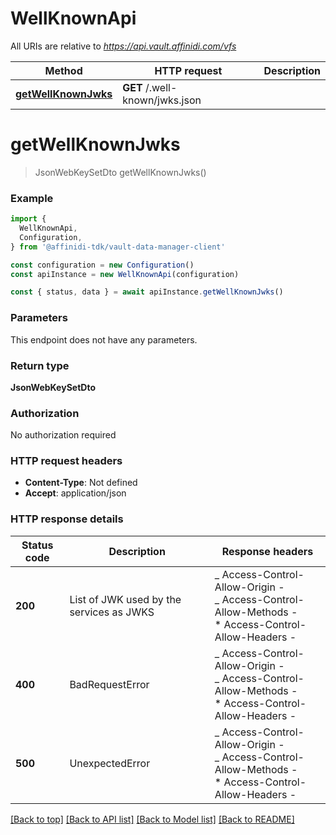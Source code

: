 # WellKnownApi

All URIs are relative to *https://api.vault.affinidi.com/vfs*

| Method                                    | HTTP request                   | Description |
| ----------------------------------------- | ------------------------------ | ----------- |
| [**getWellKnownJwks**](#getwellknownjwks) | **GET** /.well-known/jwks.json |             |

# **getWellKnownJwks**

> JsonWebKeySetDto getWellKnownJwks()

### Example

```typescript
import {
  WellKnownApi,
  Configuration,
} from '@affinidi-tdk/vault-data-manager-client'

const configuration = new Configuration()
const apiInstance = new WellKnownApi(configuration)

const { status, data } = await apiInstance.getWellKnownJwks()
```

### Parameters

This endpoint does not have any parameters.

### Return type

**JsonWebKeySetDto**

### Authorization

No authorization required

### HTTP request headers

- **Content-Type**: Not defined
- **Accept**: application/json

### HTTP response details

| Status code | Description                              | Response headers                                                                                                  |
| ----------- | ---------------------------------------- | ----------------------------------------------------------------------------------------------------------------- |
| **200**     | List of JWK used by the services as JWKS | _ Access-Control-Allow-Origin - <br> _ Access-Control-Allow-Methods - <br> \* Access-Control-Allow-Headers - <br> |
| **400**     | BadRequestError                          | _ Access-Control-Allow-Origin - <br> _ Access-Control-Allow-Methods - <br> \* Access-Control-Allow-Headers - <br> |
| **500**     | UnexpectedError                          | _ Access-Control-Allow-Origin - <br> _ Access-Control-Allow-Methods - <br> \* Access-Control-Allow-Headers - <br> |

[[Back to top]](#) [[Back to API list]](../README.md#documentation-for-api-endpoints) [[Back to Model list]](../README.md#documentation-for-models) [[Back to README]](../README.md)
